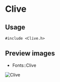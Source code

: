 Clive
==========

Usage
------

    #include <Clive.h>

Preview images
--------------
* Fonts::Clive 

![Clive](https://raw.githubusercontent.com/DisplayCore/Clive/master/Preview/Clive.png)

